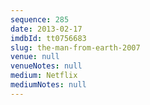 ```yaml
---
sequence: 285
date: 2013-02-17
imdbId: tt0756683
slug: the-man-from-earth-2007
venue: null
venueNotes: null
medium: Netflix
mediumNotes: null
---
```

